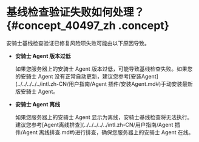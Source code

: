 # 基线检查验证失败如何处理？ {#concept_40497_zh .concept}

安骑士基线检查验证已修复风险项失败可能由以下原因导致。

-   **安骑士 Agent 版本过低**

    如果您服务器上的安骑士 Agent 版本过低，可能导致基线检查失败。如果您的安骑士 Agent 没有正常自动更新，建议您参考[安装Agent](../../../../../intl.zh-CN/用户指南/Agent 插件/安装Agent.md#)手动安装最新版安骑士 Agent。

-   **安骑士 Agent 离线**

    如果您服务器上的安骑士 Agent 显示为离线，安骑士基线检查将无法执行。建议您参考[Agent离线排查](../../../../../intl.zh-CN/用户指南/Agent 插件/Agent 离线排查.md#)进行排查，确保您服务器上的安骑士 Agent 在线。



